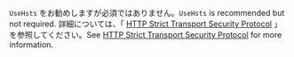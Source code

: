 <span data-ttu-id="477fc-101">`UseHsts` をお勧めしますが必須ではありません。</span><span class="sxs-lookup"><span data-stu-id="477fc-101">`UseHsts` is recommended but not required.</span></span> <span data-ttu-id="477fc-102">詳細については、「 [HTTP Strict Transport Security Protocol](xref:security/enforcing-ssl#http-strict-transport-security-protocol-hsts) 」を参照してください。</span><span class="sxs-lookup"><span data-stu-id="477fc-102">See [HTTP Strict Transport Security Protocol](xref:security/enforcing-ssl#http-strict-transport-security-protocol-hsts) for more information.</span></span>
